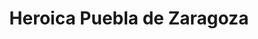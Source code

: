 ---
title: Heroica Puebla de Zaragoza
url: /heroica-puebla-de-zaragoza/
latitude: 19.048
longitude: -98.202
---
